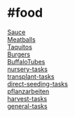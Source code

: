 # #food
<a href='sauce.html'>Sauce</a> \
<a href='meatballs.html'>Meatballs</a> \
<a href='taquitos.html'>Taquitos</a> \
<a href='burgers.html'>Burgers</a> \
<a href='buffalotubes.html'>BuffaloTubes</a> \
<a href='nursery-tasks.html'>nursery-tasks</a> \
<a href='transplant-tasks.html'>transplant-tasks</a> \
<a href='direct-seeding-tasks.html'>direct-seeding-tasks</a> \
<a href='pflanzarbeiten.html'>pflanzarbeiten</a> \
<a href='harvest-tasks.html'>harvest-tasks</a> \
<a href='general-tasks.html'>general-tasks</a>
